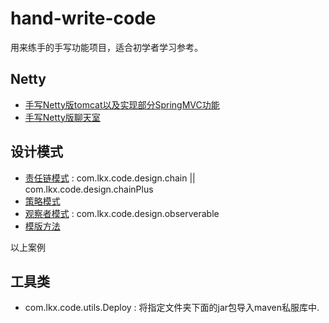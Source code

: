 # hand-write-code
用来练手的手写功能项目，适合初学者学习参考。

## Netty
- [手写Netty版tomcat以及实现部分SpringMVC功能](doc/netty/tomcat.md)
- [手写Netty版聊天室](doc/netty/chat.md)

## 设计模式

- [责任链模式](https://www.yuque.com/kaixiong820/yxbn6y/cpe5o7) : com.lkx.code.design.chain || com.lkx.code.design.chainPlus
- [策略模式](https://www.yuque.com/kaixiong820/yxbn6y/xdl934)
- [观察者模式](https://www.yuque.com/kaixiong820/yxbn6y/vuvtb6) : com.lkx.code.design.observerable
- [模版方法](https://www.yuque.com/kaixiong820/yxbn6y/qx1oyw)


以上案例

## 工具类
- com.lkx.code.utils.Deploy : 将指定文件夹下面的jar包导入maven私服库中.